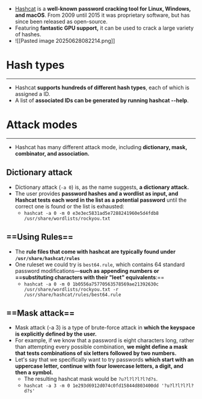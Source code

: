 - [Hashcat](https://hashcat.net/) is a **well-known password cracking tool for Linux, Windows, and macOS**. From 2009 until 2015 it was proprietary software, but has since been released as open-source.
- Featuring **fantastic GPU support,** it can be used to crack a large variety of hashes.
- ![[Pasted image 20250628082214.png]]

# Hash types
---
- Hashcat **supports hundreds of different hash types**, each of which is assigned a ID. 
- A list of **associated IDs can be generated by running hashcat --help**.

# Attack modes
---
- Hashcat has many different attack mode, including **dictionary, mask, combinator, and association.**

## Dictionary attack
- Dictionary attack (`-a 0`) is, as the name suggests, **a dictionary attack.** 
- The user provides **password hashes and a wordlist as input, and Hashcat tests each word in the list as a potential password** until the correct one is found or the list is exhausted:
	- `hashcat -a 0 -m 0 e3e3ec5831ad5e7288241960e5d4fdb8 /usr/share/wordlists/rockyou.txt`

## ==Using Rules==
-  The **rule files that come with hashcat are typically found under `/usr/share/hashcat/rules`**
- One ruleset we could try is `best64.rule`, which contains 64 standard password modifications—**such as appending numbers or ==substituting characters with their "leet" equivalents**:==
	- `hashcat -a 0 -m 0 1b0556a75770563578569ae21392630c /usr/share/wordlists/rockyou.txt -r /usr/share/hashcat/rules/best64.rule`

## ==Mask attack==
- Mask attack (-a 3) is a type of brute-force attack in **which the keyspace is explicitly defined by the user.** 
- For example, if we know that a password is eight characters long, rather than attempting every possible combination, **we might define a mask that tests combinations of six letters followed by two numbers.**
- Let's say that we specifically want to try passwords **which start with an uppercase letter, continue with four lowercase letters, a digit, and then a symbol.** 
	- The resulting hashcat mask would be `?u?l?l?l?l?d?s`.
	- `hashcat -a 3 -m 0 1e293d6912d074c0fd15844d803400dd '?u?l?l?l?l?d?s'`